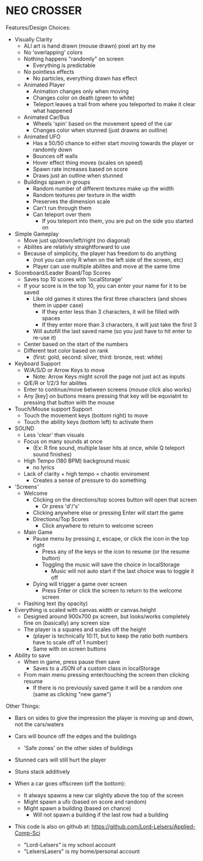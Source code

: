 # NEO CROSSER

Features/Design Choices:
- Visually Clarity
    - ALl art is hand drawn (mouse drawn) pixel art by me
    - No 'overlapping' colors
    - Nothing happens "randomly" on screen
        - Everything is predictable
    - No pointless effects
        - No particles, everything drawn has effect
    - Animated Player
        - Animation changes only when moving
        - Changes color on death (green to white)
        - Teleport leaves a trail from where you teleported to make it clear what happened
    - Animated Car/Bus
        - Wheels 'spin' based on the movement speed of the car
        - Changes color when stunned (just drawns an outline)
    - Animated UFO
        - Has a 50/50 chance to either start moving towards the player or randomly down
        - Bounces off walls
        - Hover effect thing moves (scales on speed)
        - Spawn rate increases based on score
        - Draws just an outline when stunned
    - Buildings spawn in groups
        - Random number of different textures make up the width
        - Random textures per texture in the width
        - Preserves the dimension scale
        - Can't run through them
        - Can teleport over them
            - If you teleport into them, you are put on the side you started on
- Simple Gameplay
    - Move just up/down/left/right (no diagonal)
    - Abilites are relativly straightforward to use
    - Because of simplicity, the player has freedom to do anything
        - (not you can only R when on the left side of the screen, etc)
        - Player can use multiple abilites and move at the same time
- Scoreboard/Leader Board/Top Scores
    - Saves top 10 scores with 'localStorage'
    - If your score is in the top 10, you can enter your name for it to be saved
        - Like old games it stores the first three characters (and shows them in upper case)
            - If they enter less than 3 characters, it will be filled with spaces
            - If they enter more than 3 characters, it will just take the first 3
        - Will autofill the last saved name (so you just have to hit enter to re-use it)
    - Center based on the start of the numbers
    - Different text color based on rank
        - (first: gold, second: silver, third: bronze, rest: white)
- Keyboard Support
    - W/A/S/D or Arrow Keys to move
        - Note: Arrow Keys might scroll the page not just act as inputs
    - Q/E/R or 1/2/3 for abilites
    - Enter to continue/move between screens (mouse click also works)
    - Any [key] on buttons means pressing that key will be equvialnt to pressing that button with the mouse
- Touch/Mouse support Support
    - Touch the movement keys (bottom right) to move
    - Touch the ability keys (bottom left) to activate them
- SOUND
    - Less 'clear' than visuals
    - Focus on many sounds at once
        - (Ex: R fire sound, multiple laser hits at once, while Q teleport sound finishes)
    - High Tempo (180 BPM) background music
        - no lyrics
    - Lack of clarity + high tempo = chaotic enviroment
        - Creates a sense of pressure to do something
- 'Screens'
    - Welcome
        - Clicking on the directions/top scores button will open that screen
            - Or press 'd'/'s'
        - Clicking anywhere else or pressing Enter will start the game
        - Directions/Top Scores
            - Click anywhere to return to welcome screen
    - Main Game
        - Pause menu by pressing z, escape, or click the icon in the top right
            - Press any of the keys or the icon to resume (or the resume button)
            - Toggling the music will save the choice in localStorage
                - Music will not auto start if the last choice was to toggle it off
        - Dying will trigger a game over screen
            - Press Enter or click the screen to return to the welcome screen
    - Flashing text (by opacity)
- Everything is scaled with canvas.width or canvas.height
    - Designed around 900x700 px screen, but looks/works completely fine on (basically) any screen size
    - The player is a squares and scales off the height
        - (player is technically 10:11, but to keep the ratio both numbers have to scale off of 1 number) 
        - Same with on screen buttons
- Ability to save
    - When in game, press pause then save
        - Saves to a JSON of a custom class in localStorage
    - From main menu pressing enter/touching the screen then clicking resume
        - If there is no previously saved game it will be a random one (same as clicking "new game")

Other Things:
- Bars on sides to give the impression the player is moving up and down, not the cars/waters
- Cars will bounce off the edges and the buildings
    - 'Safe zones' on the other sides of buildings
- Stunned cars will still hurt the player
- Stuns stack additively
- When a car goes offscreen (off the bottom):
    - It always spawns a new car slightly above the top of the screen
    - Might spawn a ufo (based on score and random)
    - Might spawn a building (based on chance)
        - Will not spawn a building if the last row had a building


- This code is also on github at: https://github.com/Lord-Lelsers/Applied-Comp-Sci
    - "Lord-Lelsers" is my school account
    - "LelsersLasers" is my home/personal account
